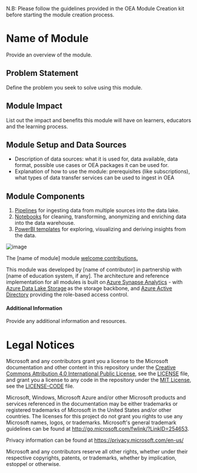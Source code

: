 N.B: Please follow the guidelines provided in the OEA Module Creation kit before starting the module creation process.

# Name of Module
Provide an overview of the module.

## Problem Statement
Define the problem you seek to solve using this module.

## Module Impact
List out the impact and benefits this module will have on learners, educators and the learning process.

## Module Setup and Data Sources
- Description of data sources: what it is used for, data available, data format, possible use cases or OEA packages it can be used for.
- Explanation of how to use the module: prerequisites (like subscriptions), what types of data transfer services can be used to ingest in OEA

## Module Components 
1. [Pipelines](https://github.com/microsoft/OpenEduAnalytics/tree/main/modules/creation_kit/pipelines) for ingesting data from multiple sources into the data lake.
2. [Notebooks](https://github.com/microsoft/OpenEduAnalytics/tree/main/modules/creation_kit/notebooks) for cleaning, transforming, anonymizing and enriching data into the data warehouse.
3. [PowerBI templates](https://github.com/microsoft/OpenEduAnalytics/tree/main/modules/creation_kit/powerbi) for exploring, visualizing and deriving insights from the data.

![image](https://github.com/microsoft/OpenEduAnalytics/blob/be6c0b4b278b863d3fa885b671ac2e4d0abb23da/modules/creation_kit/docs/sample_dashboard.png) 

The [name of module] module [welcome contributions.](https://github.com/microsoft/OpenEduAnalytics/blob/main/CONTRIBUTING.md) 

This module was developed by [name of contributor] in partnership with [name of education system, if any]. The architecture and reference implementation for all modules is built on [Azure Synapse Analytics](https://azure.microsoft.com/en-us/services/synapse-analytics/) - with [Azure Data Lake Storage](https://docs.microsoft.com/en-us/azure/storage/blobs/data-lake-storage-introduction) as the storage backbone,  and [Azure Active Directory](https://azure.microsoft.com/en-us/services/active-directory/) providing the role-based access control.

#### Additional Information
Provide any additional information and resources.

# Legal Notices

Microsoft and any contributors grant you a license to the Microsoft documentation and other content
in this repository under the [Creative Commons Attribution 4.0 International Public License](https://creativecommons.org/licenses/by/4.0/legalcode),
see the [LICENSE](LICENSE) file, and grant you a license to any code in the repository under the [MIT License](https://opensource.org/licenses/MIT), see the
[LICENSE-CODE](LICENSE-CODE) file.

Microsoft, Windows, Microsoft Azure and/or other Microsoft products and services referenced in the documentation
may be either trademarks or registered trademarks of Microsoft in the United States and/or other countries.
The licenses for this project do not grant you rights to use any Microsoft names, logos, or trademarks.
Microsoft's general trademark guidelines can be found at http://go.microsoft.com/fwlink/?LinkID=254653.

Privacy information can be found at https://privacy.microsoft.com/en-us/

Microsoft and any contributors reserve all other rights, whether under their respective copyrights, patents,
or trademarks, whether by implication, estoppel or otherwise.
